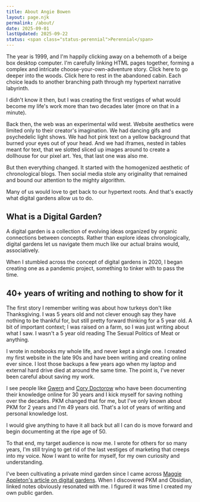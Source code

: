 ```yaml
---
title: About Angie Bowen
layout: page.njk
permalink: /about/
date: 2025-09-01
lastUpdated: 2025-09-22
status: <span class="status-perennial">Perennial</span>
---
```


The year is 1999, and I'm happily clicking away on a behemoth of a beige box desktop computer. I'm carefully linking HTML pages together, forming a complex and intricate choose-your-own-adventure story. Click here to go deeper into the woods. Click here to rest in the abandoned cabin. Each choice leads to another branching path through my hypertext narrative labyrinth.

I didn't know it then, but I was creating the first vestiges of what would become my life's work more than two decades later (more on that in a minute).

Back then, the web was an experimental wild west. Website aesthetics were limited only to their creator's imagination. We had dancing gifs and psychedelic light shows. We had hot pink text on a yellow background that burned your eyes out of your head. And we had iframes, nested in tables meant for text, that we slotted sliced up images around to create a dollhouse for our pixel art. Yes, that last one was also me.

But then everything changed. It started with the homogenized aesthetic of chronological blogs. Then social media stole any originality that remained and bound our attention to the mighty algorithm.

Many of us would love to get back to our hypertext roots. And that's exactly what digital gardens allow us to do.

## What is a Digital Garden?

A digital garden is a collection of evolving ideas organized by organic connections between concepts. Rather than explore ideas chronologically, digital gardens let us navigate them much like our actual brains would, associatively.

When I stumbled across the concept of digital gardens in 2020, I began creating one as a pandemic project, something to tinker with to pass the time.

## 40+ years of writing and nothing to show for it

The first story I remember writing was about how turkeys don't like Thanksgiving. I was 5 years old and not clever enough say they have nothing to be thankful for, but still pretty forward thinking for a 5 year old. A bit of important context; I was raised on a farm, so I was just writing about what I saw. I wasn't a 5 year old reading The Sexual Politics of Meat or anything.

I wrote in notebooks my whole life, and never kept a single one. I created my first website in the late 90s and have been writing and creating online ever since. I lost those backups a few years ago when my laptop and external hard drive died at around the same time. The point is, I've never been careful about saving my work.

I see people like <a href="https://gwern.net/">Gwern</a> and <a href="https://pluralistic.net/">Cory Doctorow</a> who have been documenting their knowledge online for 30 years and I kick myself for saving nothing over the decades. PKM changed that for me, but I've only known about PKM for 2 years and I'm 49 years old. That's a lot of years of writing and personal knowledge lost. 

I would give anything to have it all back but all I can do is move forward and begin documenting at the ripe age of 50. 

To that end, my target audience is now me. I wrote for others for so many years, I'm still trying to get rid of the last vestiges of marketing that creeps into my voice. Now I want to write for myself, for my own curiosity and understanding.

I've been cultivating a private mind garden since I came across <a href="https://maggieappleton.com/garden-history">Maggie Appleton's article on digital gardens</a>. When I discovered PKM and Obsidian, linked notes obviously resonated with me. I figured it was time I created my own public garden.